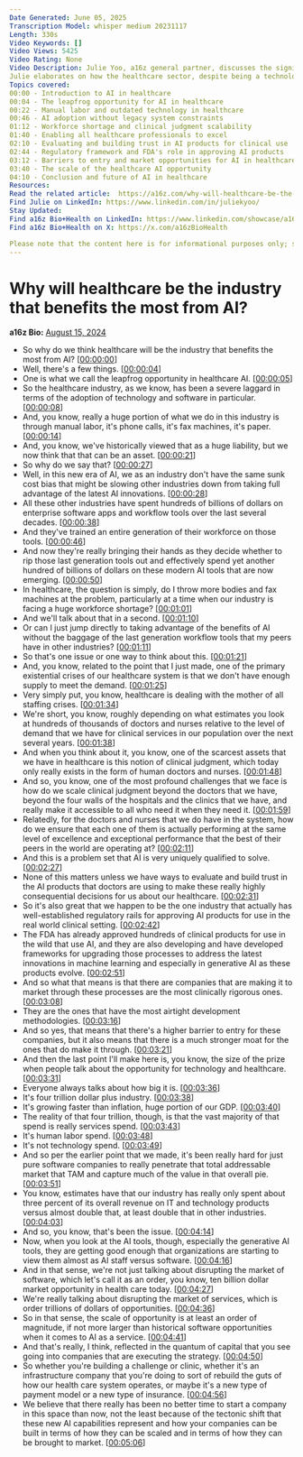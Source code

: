 ```yaml
---
Date Generated: June 05, 2025
Transcription Model: whisper medium 20231117
Length: 330s
Video Keywords: []
Video Views: 5425
Video Rating: None
Video Description: Julie Yoo, a16z general partner, discusses the significant impact AI can have on the healthcare industry, focusing on the unique opportunities and challenges it presents.
Julie elaborates on how the healthcare sector, despite being a technological laggard, can benefit from AI due to its lack of legacy systems, contrasting it with other industries that face high costs in transitioning to AI tools.
Topics covered:
00:00 - Introduction to AI in healthcare
00:04 - The leapfrog opportunity for AI in healthcare
00:22 - Manual labor and outdated technology in healthcare
00:46 - AI adoption without legacy system constraints
01:12 - Workforce shortage and clinical judgment scalability
01:40 - Enabling all healthcare professionals to excel
02:10 - Evaluating and building trust in AI products for clinical use
02:44 - Regulatory framework and FDA's role in approving AI products
03:12 - Barriers to entry and market opportunities for AI in healthcare
03:40 - The scale of the healthcare AI opportunity
04:10 - Conclusion and future of AI in healthcare
Resources:
Read the related article:  https://a16z.com/why-will-healthcare-be-the-industry-that-benefits-the-most-from-ai
Find Julie on LinkedIn: https://www.linkedin.com/in/juliekyoo/
Stay Updated:
Find a16z Bio+Health on LinkedIn: https://www.linkedin.com/showcase/a16z-bio-health/
Find a16z Bio+Health on X: https://x.com/a16zBioHealth 

Please note that the content here is for informational purposes only; should NOT be taken as legal, business, tax, or investment advice or be used to evaluate any investment or security; and is not directed at any investors or potential investors in any a16z fund. a16z and its affiliates may maintain investments in the companies discussed. For more details please see a16z.com/disclosures
---
```


# Why will healthcare be the industry that benefits the most from AI?
**a16z Bio:** [August 15, 2024](https://www.youtube.com/watch?v=wKWQUdpJggM)
*  So why do we think healthcare will be the industry that benefits the most from AI? [[00:00:00](https://www.youtube.com/watch?v=wKWQUdpJggM&t=0.0s)]
*  Well, there's a few things. [[00:00:04](https://www.youtube.com/watch?v=wKWQUdpJggM&t=4.0s)]
*  One is what we call the leapfrog opportunity in healthcare AI. [[00:00:05](https://www.youtube.com/watch?v=wKWQUdpJggM&t=5.0s)]
*  So the healthcare industry, as we know, has been a severe laggard in terms of the adoption of technology and software in particular. [[00:00:08](https://www.youtube.com/watch?v=wKWQUdpJggM&t=8.0s)]
*  And, you know, really a huge portion of what we do in this industry is through manual labor, it's phone calls, it's fax machines, it's paper. [[00:00:14](https://www.youtube.com/watch?v=wKWQUdpJggM&t=14.0s)]
*  And, you know, we've historically viewed that as a huge liability, but we now think that that can be an asset. [[00:00:21](https://www.youtube.com/watch?v=wKWQUdpJggM&t=21.0s)]
*  So why do we say that? [[00:00:27](https://www.youtube.com/watch?v=wKWQUdpJggM&t=27.0s)]
*  Well, in this new era of AI, we as an industry don't have the same sunk cost bias that might be slowing other industries down from taking full advantage of the latest AI innovations. [[00:00:28](https://www.youtube.com/watch?v=wKWQUdpJggM&t=28.0s)]
*  All these other industries have spent hundreds of billions of dollars on enterprise software apps and workflow tools over the last several decades. [[00:00:38](https://www.youtube.com/watch?v=wKWQUdpJggM&t=38.0s)]
*  And they've trained an entire generation of their workforce on those tools. [[00:00:46](https://www.youtube.com/watch?v=wKWQUdpJggM&t=46.0s)]
*  And now they're really bringing their hands as they decide whether to rip those last generation tools out and effectively spend yet another hundred of billions of dollars on these modern AI tools that are now emerging. [[00:00:50](https://www.youtube.com/watch?v=wKWQUdpJggM&t=50.0s)]
*  In healthcare, the question is simply, do I throw more bodies and fax machines at the problem, particularly at a time when our industry is facing a huge workforce shortage? [[00:01:01](https://www.youtube.com/watch?v=wKWQUdpJggM&t=61.0s)]
*  And we'll talk about that in a second. [[00:01:10](https://www.youtube.com/watch?v=wKWQUdpJggM&t=70.0s)]
*  Or can I just jump directly to taking advantage of the benefits of AI without the baggage of the last generation workflow tools that my peers have in other industries? [[00:01:11](https://www.youtube.com/watch?v=wKWQUdpJggM&t=71.0s)]
*  So that's one issue or one way to think about this. [[00:01:21](https://www.youtube.com/watch?v=wKWQUdpJggM&t=81.0s)]
*  And, you know, related to the point that I just made, one of the primary existential crises of our healthcare system is that we don't have enough supply to meet the demand. [[00:01:25](https://www.youtube.com/watch?v=wKWQUdpJggM&t=85.0s)]
*  Very simply put, you know, healthcare is dealing with the mother of all staffing crises. [[00:01:34](https://www.youtube.com/watch?v=wKWQUdpJggM&t=94.0s)]
*  We're short, you know, roughly depending on what estimates you look at hundreds of thousands of doctors and nurses relative to the level of demand that we have for clinical services in our population over the next several years. [[00:01:38](https://www.youtube.com/watch?v=wKWQUdpJggM&t=98.0s)]
*  And when you think about it, you know, one of the scarcest assets that we have in healthcare is this notion of clinical judgment, which today only really exists in the form of human doctors and nurses. [[00:01:48](https://www.youtube.com/watch?v=wKWQUdpJggM&t=108.0s)]
*  And so, you know, one of the most profound challenges that we face is how do we scale clinical judgment beyond the doctors that we have, beyond the four walls of the hospitals and the clinics that we have, and really make it accessible to all who need it when they need it. [[00:01:59](https://www.youtube.com/watch?v=wKWQUdpJggM&t=119.0s)]
*  Relatedly, for the doctors and nurses that we do have in the system, how do we ensure that each one of them is actually performing at the same level of excellence and exceptional performance that the best of their peers in the world are operating at? [[00:02:11](https://www.youtube.com/watch?v=wKWQUdpJggM&t=131.0s)]
*  And this is a problem set that AI is very uniquely qualified to solve. [[00:02:27](https://www.youtube.com/watch?v=wKWQUdpJggM&t=147.0s)]
*  None of this matters unless we have ways to evaluate and build trust in the AI products that doctors are using to make these really highly consequential decisions for us about our healthcare. [[00:02:31](https://www.youtube.com/watch?v=wKWQUdpJggM&t=151.0s)]
*  So it's also great that we happen to be the one industry that actually has well-established regulatory rails for approving AI products for use in the real world clinical setting. [[00:02:42](https://www.youtube.com/watch?v=wKWQUdpJggM&t=162.0s)]
*  The FDA has already approved hundreds of clinical products for use in the wild that use AI, and they are also developing and have developed frameworks for upgrading those processes to address the latest innovations in machine learning and especially in generative AI as these products evolve. [[00:02:51](https://www.youtube.com/watch?v=wKWQUdpJggM&t=171.0s)]
*  And so what that means is that there are companies that are making it to market through these processes are the most clinically rigorous ones. [[00:03:08](https://www.youtube.com/watch?v=wKWQUdpJggM&t=188.0s)]
*  They are the ones that have the most airtight development methodologies. [[00:03:16](https://www.youtube.com/watch?v=wKWQUdpJggM&t=196.0s)]
*  And so yes, that means that there's a higher barrier to entry for these companies, but it also means that there is a much stronger moat for the ones that do make it through. [[00:03:21](https://www.youtube.com/watch?v=wKWQUdpJggM&t=201.0s)]
*  And then the last point I'll make here is, you know, the size of the prize when people talk about the opportunity for technology and healthcare. [[00:03:31](https://www.youtube.com/watch?v=wKWQUdpJggM&t=211.0s)]
*  Everyone always talks about how big it is. [[00:03:36](https://www.youtube.com/watch?v=wKWQUdpJggM&t=216.0s)]
*  It's four trillion dollar plus industry. [[00:03:38](https://www.youtube.com/watch?v=wKWQUdpJggM&t=218.0s)]
*  It's growing faster than inflation, huge portion of our GDP. [[00:03:40](https://www.youtube.com/watch?v=wKWQUdpJggM&t=220.0s)]
*  The reality of that four trillion, though, is that the vast majority of that spend is really services spend. [[00:03:43](https://www.youtube.com/watch?v=wKWQUdpJggM&t=223.0s)]
*  It's human labor spend. [[00:03:48](https://www.youtube.com/watch?v=wKWQUdpJggM&t=228.0s)]
*  It's not technology spend. [[00:03:49](https://www.youtube.com/watch?v=wKWQUdpJggM&t=229.0s)]
*  And so per the earlier point that we made, it's been really hard for just pure software companies to really penetrate that total addressable market that TAM and capture much of the value in that overall pie. [[00:03:51](https://www.youtube.com/watch?v=wKWQUdpJggM&t=231.0s)]
*  You know, estimates have that our industry has really only spent about three percent of its overall revenue on IT and technology products versus almost double that, at least double that in other industries. [[00:04:03](https://www.youtube.com/watch?v=wKWQUdpJggM&t=243.0s)]
*  And so, you know, that's been the issue. [[00:04:14](https://www.youtube.com/watch?v=wKWQUdpJggM&t=254.0s)]
*  Now, when you look at the AI tools, though, especially the generative AI tools, they are getting good enough that organizations are starting to view them almost as AI staff versus software. [[00:04:16](https://www.youtube.com/watch?v=wKWQUdpJggM&t=256.0s)]
*  And in that sense, we're not just talking about disrupting the market of software, which let's call it as an order, you know, ten billion dollar market opportunity in health care today. [[00:04:27](https://www.youtube.com/watch?v=wKWQUdpJggM&t=267.0s)]
*  We're really talking about disrupting the market of services, which is order trillions of dollars of opportunities. [[00:04:36](https://www.youtube.com/watch?v=wKWQUdpJggM&t=276.0s)]
*  So in that sense, the scale of opportunity is at least an order of magnitude, if not more larger than historical software opportunities when it comes to AI as a service. [[00:04:41](https://www.youtube.com/watch?v=wKWQUdpJggM&t=281.0s)]
*  And that's really, I think, reflected in the quantum of capital that you see going into companies that are executing the strategy. [[00:04:50](https://www.youtube.com/watch?v=wKWQUdpJggM&t=290.0s)]
*  So whether you're building a challenge or clinic, whether it's an infrastructure company that you're doing to sort of rebuild the guts of how our health care system operates, or maybe it's a new type of payment model or a new type of insurance. [[00:04:56](https://www.youtube.com/watch?v=wKWQUdpJggM&t=296.0s)]
*  We believe that there really has been no better time to start a company in this space than now, not the least because of the tectonic shift that these new AI capabilities represent and how your companies can be built in terms of how they can be scaled and in terms of how they can be brought to market. [[00:05:06](https://www.youtube.com/watch?v=wKWQUdpJggM&t=306.0s)]
